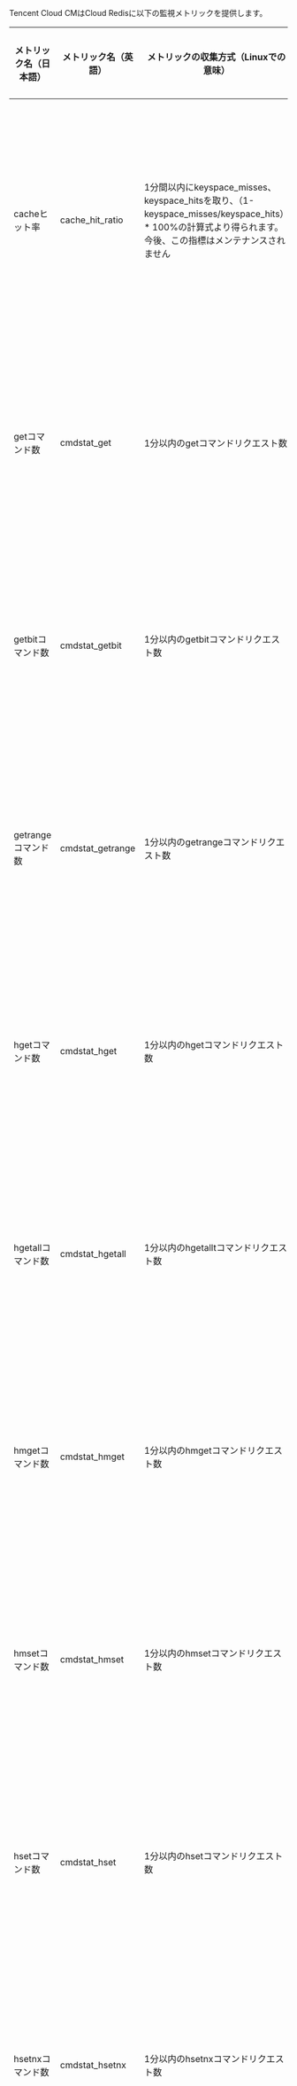 Tencent Cloud CMはCloud Redisに以下の監視メトリックを提供します。

| メトリック名（日本語）       | メトリック名（英語）            | メトリックの収集方式（Linuxでの意味）                         | メトリックの統計方式                    | 単位    |
| ----------- | ---------------- | ---------------------------------------- | ------------------------- | ----- |
| cacheヒット率    | cache_hit_ratio  | 1分間以内にkeyspace_misses、keyspace_hitsを取り、（1- keyspace_misses/keyspace_hits）* 100%の計算式より得られます。今後、この指標はメンテナンスされません | 1分ごとに収集され、5分間粒度データは直近5分以内の平均値に基づきます  | %     |
| getコマンド数      | cmdstat_get      | 1分以内のgetコマンドリクエスト数                           | 1分ごとに収集され、5分間粒度データは直近5分以内の合計です   | 回/分  |
| getbitコマンド数      | cmdstat_getbit      | 1分以内のgetbitコマンドリクエスト数                           | 1分ごとに収集され、5分間粒度データは直近5分以内の合計です   | 回/分  |
| getrangeコマンド数      | cmdstat_getrange      | 1分以内のgetrangeコマンドリクエスト数                    | 1分ごとに収集され、5分間粒度データは直近5分以内の合計です   | 回/分  |
| hgetコマンド数      | cmdstat_hget      | 1分以内のhgetコマンドリクエスト数                          | 1分ごとに収集され、5分間粒度データは直近5分以内の合計です   | 回/分  |
| hgetallコマンド数      | cmdstat_hgetall      | 1分以内のhgetalltコマンドリクエスト数                           | 1分ごとに収集され、5分間粒度データは直近5分以内の合計です   | 回/分  |
| hmgetコマンド数      | cmdstat_hmget      | 1分以内のhmgetコマンドリクエスト数                           | 1分ごとに収集され、5分間粒度データは直近5分以内の合計です   | 回/分  |
| hmsetコマンド数      | cmdstat_hmset      | 1分以内のhmsetコマンドリクエスト数                           | 1分ごとに収集され、5分間粒度データは直近5分以内の合計です   | 回/分  |
| hsetコマンド数      | cmdstat_hset      | 1分以内のhsetコマンドリクエスト数                          | 1分ごとに収集され、5分間粒度データは直近5分以内の合計です   | 回/分  |
| hsetnxコマンド数      | cmdstat_hsetnx      | 1分以内のhsetnxコマンドリクエスト数                          | 1分ごとに収集され、5分間粒度データは直近5分以内の合計です  | 回/分  |
| lsetコマンド数      | cmdstat_lset      | 1分以内のlsetコマンドリクエスト数                           | 1分ごとに収集され、5分間粒度データは直近5分以内の合計です   | 回/分  |
| mgetコマンド数      | cmdstat_mget      | 1分以内のmgetコマンドリクエスト数                           | 1分ごとに収集され、5分間粒度データは直近5分以内の合計です   | 回/分  |
| msetコマンド数      | cmdstat_mset      | 1分以内のmsetコマンドリクエスト数                           | 1分ごとに収集され、5分間粒度データは直近5分以内の合計です   | 回/分  |
| msetnxコマンド数      | cmdstat_msetnx      | 1分以内のmsetnxコマンドリクエスト数                          | 1分ごとに収集され、5分間粒度データは直近5分以内の合計です   | 回/分  |
| setコマンド数      | cmdstat_set      | 1分以内のsetコマンドリクエスト数                           | 1分ごとに収集され、5分間粒度データは直近5分以内の合計です   | 回/分  |
| setbitコマンド数      | cmdstat_setbit      | 1分以内のsetbitコマンドリクエスト数                           | 1分ごとに収集され、5分間粒度データは直近5分以内の合計です   | 回/分  |
| setexコマンド数      | cmdstat_setex      | 1分以内のsetexコマンドリクエスト数                          | 1分ごとに収集され、5分間粒度データは直近5分以内の合計です   | 回/分  |
| setnxコマンド数      | cmdstat_setnx      | 1分以内のsetnxコマンドリクエスト数                          | 1分ごとに収集され、5分間粒度データは直近5分以内の合計です   | 回/分  |
| setrangeコマンド数      | cmdstat_setrange      | 1分以内のsetrangeコマンドリクエスト数                    | 1分ごとに収集され、5分間粒度データは直近5分以内の合計です   | 回/分  |
| 1秒ごとのコマンド実行数     | qps              | 1分間以内のコマンド合計数を60で割ります                             | 1分ごとに収集され、5分間粒度データは直近5分以内の平均値です | 回/秒  |
| 接続数      | connections      | 1分以内の接続数の合計                           | 1分ごとに収集され、5分間粒度データは直近5分以内の合計です   | 個  |
| cpu利用率      | cpu_us           | CPUが非アイドル状態にある時のパーセンテージ、/proc/statデータを取り算出します         | 1分ごとに収集され、5分間粒度データは直近5分以内の平均値です | %     |
| プライベートネットワークインバウンドトラフィック      | in_flow      | 1分以内のインバウンドトラフィックの合計                           | 1分ごとに収集され、5分間粒度データは直近5分以内の合計です   | Mb/分  |
| 合計key数      | keys      | 1分以内のkey数の最大値                           | 1分ごとに収集され、5分間粒度データは直近5分以内の最大値です   | 個  |
| プライベートネットワークアウトバウンドトラフィック      | out_flow      | 1分以内のアウトバウンドトラフィックの合計                           | 1分ごとに収集され、5分間粒度データは直近5分以内の合計です   | Mb/分  |
| すべてのgetコマンド数      | stat_get      | 1分以内のget、hget、hgetall、hmget、mget、getbit、getrangeコマンドリクエスト数                           | 1分ごとに収集され、5分間粒度データは直近5分以内の合計です   | 回/分  |
| すべてのsetコマンド数      | stat_set      | 1分以内のset、hset、hmset、hsetnx、set、mset、msetnx、setbit、setex、setrange、setnxコマンドリクエスト数                           | 1分ごとに収集され、5分間粒度データは直近5分以内の合計です   | 回/分  |
| 使用済み容量      | storage      | 1分以内に使用済みの容量の最大値                           | 1分ごとに収集され、5分間粒度データは直近5分以内の最大値をです   | MB/分  |
| 容量使用率      | storage_us      | 1分以内に使用済みの容量のパーセンテージの最大値                           | 1分ごとに収集され、5分間粒度データは直近5分以内の最大値です   | %  |



Cloud Redisの監視メトリックの使用方法の内容の詳細については、CM APIで[Cloud Redis APIドキュメント](https://cloud.tencent.com/document/product/248/11009)を確認することができます。

